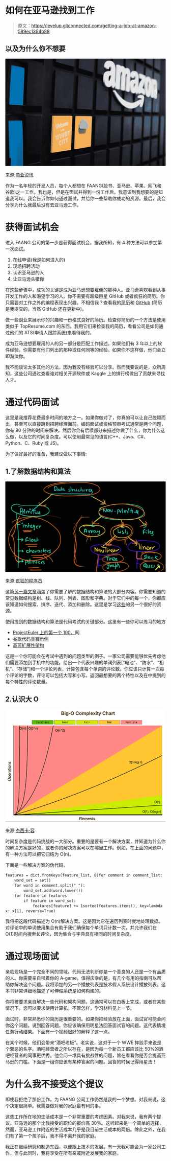 # 如何在亚马逊找到工作

> 原文：<https://levelup.gitconnected.com/getting-a-job-at-amazon-589ec1394b88>

## 以及为什么你不想要

![](img/963398d2a49103b31b13b5a0b09d63ab.png)

来源:[商业资讯](https://www.businesswire.com/news/home/20190916005249/en/Amazon-Expands-Chicago-Tech-Hub-Announces-Plans)

作为一名年轻的开发人员，每个人都想在 FAANG(脸书、亚马逊、苹果、网飞和谷歌)之一工作。我也是，但是在面试并得到一份工作后，我意识到我想要的是知道我可以。我会告诉你如何通过面试，并给你一些帮助你成功的资源。最后，我会分享为什么我最后没有去亚马逊工作。

# 获得面试机会

进入 FAANG 公司的第一步是获得面试机会。据我所知，有 4 种方法可以参加第一次面试。

1.  在线申请(我是如何进入的)
2.  现场招聘活动
3.  认识亚马逊的人
4.  让亚马逊头猎你

在这些步骤中，成功的关键是成为亚马逊想要雇佣的那种人。亚马逊喜欢看到从事开发工作的人和渴望学习的人。你不需要有超级巨星 GitHub 或者疯狂的简历。你只需要对工作之外的编程表现出兴趣。不相信我？查看我的[简历](https://drive.google.com/open?id=1bZFsmeKdVP6wFxRevZAV0JsdFNliEAfr)和 [GitHub](https://github.com/dtaivpp) (简历是我提交的，当然 GitHub 还在更新中)。

做一些副业来展示你的兴趣和一份格式良好的简历。检查你简历的一个方法是使用类似于 TopResume.com 的东西。我用它们来检查我的简历，看看公司是如何通过他们的 ATS(申请人跟踪系统)来看待我的。

成为亚马逊想要雇用的人的另一部分是匹配工作描述。如果他们有 3 年以上的软件经验，你需要有他们列出的那种或任何同等的经验。如果你不这样做，他们会立即淘汰你。

我不能谈论太多其他的方法，因为我没有经验可以分享。然而我要说的是，众所周知，这些公司通过查看谁对相关开源软件或 Kaggle 上的排行榜做出了贡献来寻找人才。

# 通过代码面试

这里是我推荐花费最多时间的地方之一。如果你做对了，你真的可以让自己脱颖而出，甚至可以直接跳到招聘经理面前。编码面试或资格预审考试通常是两个问题，你有 90 分钟的时间来解决。然后你会有后续部分来描述你做了什么，你为什么这么做，以及它的时间复杂度。可以使用最常见的语言(C++、Java、C#、Python、C、Ruby 或 JS)。

为了做好最好的准备，我建议做以下事情:

## 1.了解数据结构和算法

![](img/681b22dcf616e992ea40d2e7334904cd.png)

来源:[疯狂的程序员](https://www.thecrazyprogrammer.com/2018/10/types-of-data-structures.html)

这篇[另一篇文章](https://medium.com/@codingfreak/top-algorithms-data-structures-concepts-every-computer-science-student-should-know-e0549c67b4ac)涵盖了你需要了解的数据结构和算法的大部分内容。你需要知道的常见数据结构是树、栈、队列、列表、图形和字典。对于它们中的每一个，你都应该知道如何搜索、排序、迭代、添加和删除。这里是学习[这些](http://www.codechef.com)的另一个很好的资源。

使用提到的数据结构和算法是代码考试的关键部分。这里有一些你可以练习的地方

*   [ProjectEuler 上的第一个 100。](http://projecteuler.net/)网
*   [谷歌代码竞赛示例](http://code.google.com/codejam/contests.html)
*   [高可扩展性架构](http://highscalability.com/blog/category/example)

这是一个你可能会在考试中遇到的问题类型的例子。一家公司需要能够优先考虑他们需要添加到手机中的功能。给出一个代表兴趣的单词列表[“电池”、“防水”、“相机”、“存储”]和一个评论列表，计算包含每个单词的评论数。你应该只计算一次每个评论的字数，评论可以包括大写和小写。返回最想要的两个特性以及在中提到的每个特性的评论数量。

## 2.认识大 O

![](img/1286f48cba7707fb348ace5581b4108e.png)

来源:[杰西卡·容](https://www.jessicayung.com/big-o-notation-a-common-mistake-and-documentation/)

时间复杂度是代码挑战的一大部分。重要的是要有一个解决方案，并知道为什么你的解决方案是好的，或者你的解决方案可以在哪里工作。例如，在上面的问题中，有一种方法可以把它归结为 O(n)。

下面是一些解决方案的伪代码。

```
features = dict.fromKeys(feature_list, 0)for comment in comment_list:
    word_set = set()
    for word in comment.split(" "):
        word_set.add(word.lower())
    for feature in features
        if feature in word_set:
            features[feature] += 1sorted(features.items(), key=lambda x: x[1], reverse=True)
```

我将把这段代码描述为 O(n)解决方案。这是因为它在遍历列表时就地处理数据。对评论中的单词使用集合有助于我们确保每个单词只计数一次，并允许我们在 O(1)时间内搜索长评论，因为集合与字典具有相同的时间复杂度。

# 通过现场面试

亲临现场是一个完全不同的领域。代码无法判断你是一个善良的人还是一个有品质的人。你需要亲自带着你的 A-game。值得庆幸的是，有几个有用的指南可以帮助你解决这个问题。我将添加的另一个播放列表是技术假人系统设计播放列表。这本书非常详细地描述了可伸缩系统是如何构建的。

你将被要求亲自解决一些代码和架构问题。这通常可以在白板上完成，或者在某些情况下，您可以要求使用计算机。不管怎样，学习材料见上一节。

面试时，非常熟悉你的简历是很重要的。如果你把经验放在上面，面试官可能会问你这个问题。说到回答问题，你应该确保用明星法回答面试官的问题。这代表情境任务行动结果。下面有一个视频很好的解释了这一点。

在某个时候，他们会带来“酒吧老板”。老实说，这对于一个 WWE 摔跤手来说是个邪恶的名字。酒吧经营者之所以存在，是因为每一个新员工都应该比 50%的酒吧经营者的同事更优秀。他会问一堆具有挑战性的问题，旨在看看你是否会提高亚马逊的门槛。下面是一组你应该有某种答案的问题。回答的时候记得用星法！

# 为什么我不接受这个提议

即使我拒绝了那份工作，为 FAANG 公司工作仍然是我的一个梦想。对我来说，这个决定很简单。我需要做对我的家庭最有利的事。

这些工作所在地的生活成本是一个非常重要的考虑因素。对我来说，我有两个提议。亚马逊的那个比我接受的职位的报价高 30%。这听起来是一个简单的选择，然而，亚马逊工作附近的生活成本几乎是我目前生活成本的两倍。除此之外，在我们有了第一个孩子后，我不得不离开我的家庭。

我正在继续研究和制造东西，以便跟上技术的发展。有一天我可能会为一家公司工作，但与此同时，我将享受在所有亲戚附近发展我的家庭。